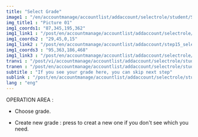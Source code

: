 ```yaml
---
title: "Select Grade"
image1 : "/en/accountmanage/accountlist/addaccount/selectrole/student/SelectClass.png"
img_title1 : "Picture 01"
img1_coords1: "87,345,195,362"
img1_link1 : "/post/en/accountmanage/accountlist/addaccount/selectrole/student/selectclass/step25_create_new_grade/"
img1_coords2 : "29,45,0,15"
img1_link2 : "/post/en/accountmanage/accountlist/addaccount/step15_select_role/"
img1_coords3 : "95,363,186,468"
img1_link3 : "/post/en/accountmanage/accountlist/addaccount/selectrole/student/selectclass/step26_2_2/"
tranvi : "/post/vi/accountmanage/accountlist/addaccount/selectrole/student/step24_select_class/"
tranen : "/post/en/accountmanage/accountlist/addaccount/selectrole/student/step24_select_class/"
subtitle : "If you see your grade here, you can skip next step"
sublink : "/post/en/accountmanage/accountlist/addaccount/selectrole/student/selectclass/step26_2_2/"
lang : "eng"
---
```

OPERATION AREA :

- Choose grade.

- Create new grade : press to creat a new one if you don't see which you need.
		
